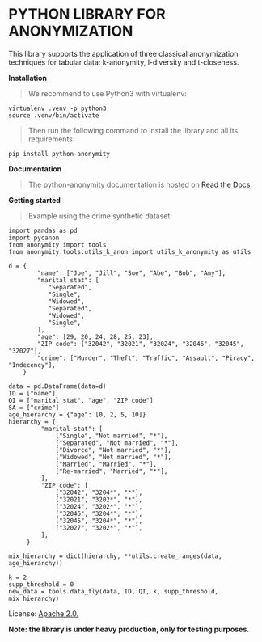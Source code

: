 # PYTHON LIBRARY FOR ANONYMIZATION

This library supports the application of three classical anonymization techniques for tabular data: k-anonymity, l-diversity and t-closeness. 


**Installation**

> We recommend to use Python3 with  virtualenv:
> 
```
virtualenv .venv -p python3
source .venv/bin/activate
```


> Then run the following command to install the library and all its
requirements:

```
pip install python-anonymity
```

**Documentation**

> The python-anonymity documentation is hosted on [Read the Docs](https://python-anonymity.readthedocs.io/en/latest/).


**Getting started**
> Example using the crime synthetic dataset:
> 
```
import pandas as pd
import pycanon
from anonymity import tools
from anonymity.tools.utils_k_anon import utils_k_anonymity as utils
 
d = {
        "name": ["Joe", "Jill", "Sue", "Abe", "Bob", "Amy"],
        "marital stat": [
           "Separated",
           "Single",
           "Widowed",
           "Separated",
           "Widowed",
           "Single",
        ],
        "age": [29, 20, 24, 28, 25, 23],
        "ZIP code": ["32042", "32021", "32024", "32046", "32045", "32027"],
        "crime": ["Murder", "Theft", "Traffic", "Assault", "Piracy", "Indecency"],
    }

data = pd.DataFrame(data=d)
ID = ["name"]
QI = ["marital stat", "age", "ZIP code"]
SA = ["crime"]
age_hierarchy = {"age": [0, 2, 5, 10]}
hierarchy = {
         "marital stat": [
             ["Single", "Not married", "*"],
             ["Separated", "Not married", "*"],
             ["Divorce", "Not married", "*"],
             ["Widowed", "Not married", "*"],
             ["Married", "Married", "*"],
             ["Re-married", "Married", "*"],
         ],
         "ZIP code": [
             ["32042", "3204*", "*"],
             ["32021", "3202*", "*"],
             ["32024", "3202*", "*"],
             ["32046", "3204*", "*"],
             ["32045", "3204*", "*"],
             ["32027", "3202*", "*"],
         ],
     }
 
mix_hierarchy = dict(hierarchy, **utils.create_ranges(data, age_hierarchy))

k = 2
supp_threshold = 0
new_data = tools.data_fly(data, ID, QI, k, supp_threshold, mix_hierarchy)
```


License: [Apache 2.0.](https://gitlab.ifca.es/privacy-security/python_library_anonymization/-/blob/main/LICENSE?ref_type=heads)

**Note: the library is under heavy production, only for testing purposes.**


